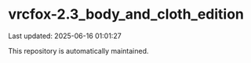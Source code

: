 # vrcfox-2.3_body_and_cloth_edition

Last updated: 2025-06-16 01:01:27

This repository is automatically maintained.
